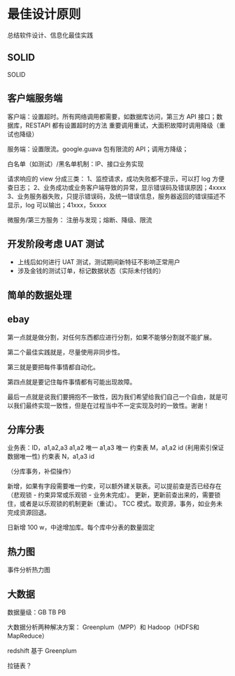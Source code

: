 # 最佳设计原则

总结软件设计、信息化最佳实践

## SOLID

SOLID

## 客户端服务端

客户端：设置超时。所有网络调用都需要，如数据库访问，第三方 API 接口；数据库，RESTAPI 都有设置超时的方法
重要调用重试，大面积故障时调用降级（重试也降级）

服务端：设置限流。google.guava 包有限流的 API；调用方降级；

白名单（如测试）/黑名单机制：IP、接口业务实现

请求响应的 view 分成三类：
1、监控请求，成功失败都不提示，可以打 log 方便查日志；
2、业务成功或业务客户端导致的异常，显示错误码及错误原因；4xxxx
3、业务服务器失败，只提示错误码，及统一错误信息，服务器返回的错误描述不显示，log 可以输出；41xxx，5xxxx

微服务/第三方服务：
注册与发现；熔断、降级、限流

## 开发阶段考虑 UAT 测试

- 上线后如何进行 UAT 测试，测试期间新特征不影响正常用户
- 涉及金钱的测试订单，标记数据状态（实际未付钱的）

## 简单的数据处理

## ebay 

第一点就是做分割，对任何东西都应进行分割，如果不能够分割就不能扩展。

第二个最佳实践就是，尽量使用非同步性。

第三就是要把每件事情都自动化。

第四点就是要记住每件事情都有可能出现故障。

最后一点就是说我们要拥抱不一致性，因为我们希望给我们自己一个自由，就是可以我们最终实现一致性，但是在过程当中不一定实现及时的一致性。谢谢！



## 分库分表

业务表：ID，a1,a2,a3
a1,a2 唯一
a1,a3 唯一
约束表 M，a1,a2 id	(利用索引保证数据唯一性)
约束表 N，a1,a3 id

（分库事务，补偿操作）


新增，如果有字段需要唯一约束，可以额外建关联表。可以提前查是否已经存在（悲观锁 - 约束异常或乐观锁 - 业务未完成）。
更新，更新前查出来的，需要锁住，或者是以乐观锁的机制更新（重试）。
TCC 模式。取资源，事务，如业务未完成资源回退。

日新增 100 w，中途增加库。每个库中分表的数量固定


## 热力图

事件分析热力图

## 大数据

数据量级：GB TB PB

大数据分析两种解决方案：
Greenplum（MPP）和 Hadoop（HDFS和MapReduce）

redshift 基于 Greenplum

拉链表？